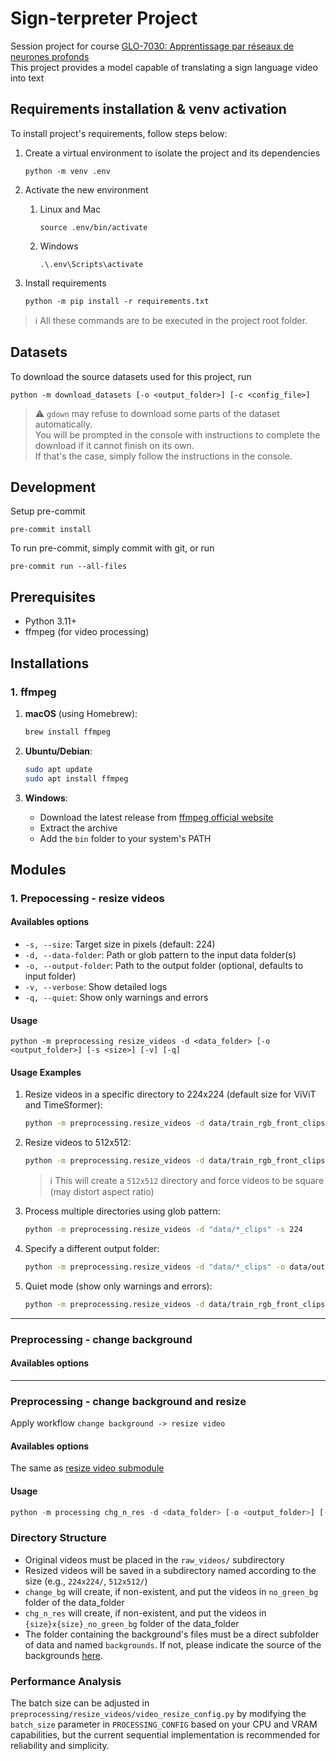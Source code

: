 # Sign-terpreter Project

Session project for course [GLO-7030: Apprentissage par réseaux de neurones profonds](https://www.ulaval.ca/etudes/cours/glo-7030-apprentissage-par-reseaux-de-neurones-profonds)  
This project provides a model capable of translating a sign language video into text

## Requirements installation & venv activation
To install project's requirements, follow steps below:

1. Create a virtual environment to isolate the project and its dependencies
    ```shell
    python -m venv .env
    ```

2. Activate the new environment
    1. Linux and Mac
        ```shell
        source .env/bin/activate
        ```
    2. Windows
        ```shell
        .\.env\Scripts\activate
        ```

3. Install requirements
    ```shell
    python -m pip install -r requirements.txt
    ```

> :information_source: All these commands are to be executed in the project root folder.

## Datasets
To download the source datasets used for this project, run
```shell
python -m download_datasets [-o <output_folder>] [-c <config_file>]
```
> :warning: `gdown` may refuse to download some parts of the dataset automatically.   
> You will be prompted in the console with instructions to complete the download if it cannot finish on its own.   
> If that's the case, simply follow the instructions in the console. 

## Development
Setup pre-commit
```shell
pre-commit install
```

To run pre-commit, simply commit with git, or run
```shell
pre-commit run --all-files
```

## Prerequisites

- Python 3.11+
- ffmpeg (for video processing)

## Installations

### 1. ffmpeg

1. **macOS** (using Homebrew):
    ```bash
    brew install ffmpeg
    ```

2. **Ubuntu/Debian**:
    ```bash
    sudo apt update
    sudo apt install ffmpeg
    ```

3. **Windows**:
    - Download the latest release from [ffmpeg official website](https://ffmpeg.org/download.html)
    - Extract the archive
    - Add the `bin` folder to your system's PATH

## Modules

### 1. Prepocessing - resize videos

#### Availables options

- `-s, --size`: Target size in pixels (default: 224)
- `-d, --data-folder`: Path or glob pattern to the input data folder(s)
- `-o, --output-folder`: Path to the output folder (optional, defaults to input folder)
- `-v, --verbose`: Show detailed logs
- `-q, --quiet`: Show only warnings and errors

#### Usage

```shell
python -m preprocessing resize_videos -d <data_folder> [-o <output_folder>] [-s <size>] [-v] [-q]
```

#### Usage Examples

1. Resize videos in a specific directory to 224x224 (default size for ViViT and TimeSformer):
    ```bash
    python -m preprocessing.resize_videos -d data/train_rgb_front_clips -s 224
    ```

2. Resize videos to 512x512:
    ```bash
    python -m preprocessing.resize_videos -d data/train_rgb_front_clips -s 512
    ```
    > :information_source: This will create a `512x512` directory and force videos to be square (may distort aspect ratio)

3. Process multiple directories using glob pattern:
    ```bash
    python -m preprocessing.resize_videos -d "data/*_clips" -s 224
    ```

4. Specify a different output folder:
    ```bash
    python -m preprocessing.resize_videos -d "data/*_clips" -o data/output -s 224
    ```

5. Quiet mode (show only warnings and errors):
    ```bash
    python -m preprocessing.resize_videos -d data/train_rgb_front_clips -q
    ```
--------------------------------------------------------------------------------------------

### Preprocessing - change background
#### Availables options
--------------------------------------------------------------------------------------------
### Preprocessing - change background and resize
Apply workflow `change background -> resize video`

#### Availables options
The same as [resize video submodule](#1-prepocessing---resize-videos)

#### Usage
```python
python -m processing chg_n_res -d <data_folder> [-o <output_folder>] [-s <size>] [-v] [-q]
```

### Directory Structure

- Original videos must be placed in the `raw_videos/` subdirectory
- Resized videos will be saved in a subdirectory named according to the size (e.g., `224x224/`, `512x512/`)
- `change_bg` will create, if non-existent, and put the videos in `no_green_bg` folder of the data_folder
- `chg_n_res` will create, if non-existent, and put the videos in `{size}x{size}_no_green_bg` folder of the data_folder
- The folder containing the background's files must be a direct subfolder of data and named `backgrounds`. If not, please indicate the source of the backgrounds [here]().

### Performance Analysis

The batch size can be adjusted in `preprocessing/resize_videos/video_resize_config.py` by modifying the `batch_size` parameter in `PROCESSING_CONFIG` based on your CPU and VRAM capabilities, but the current sequential implementation is recommended for reliability and simplicity.
